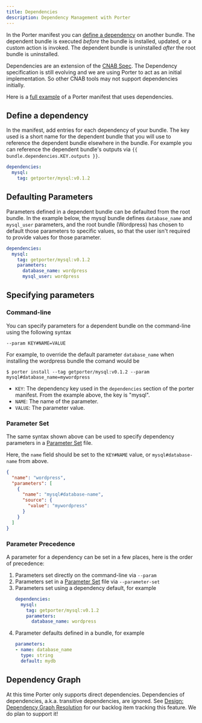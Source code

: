 ```yaml
---
title: Dependencies
description: Dependency Management with Porter
---
```


In the Porter manifest you can [define a dependency](#define-a-dependency) on another 
bundle. The dependent bundle is executed _before_ the bundle is installed, updated, or a custom action is invoked.
The dependent bundle is uninstalled _after_ the root bundle is uninstalled.

Dependencies are an extension of the [CNAB Spec](https://github.com/cnabio/cnab-spec/blob/master/500-CNAB-dependencies.md).
The Dependency specification is still evolving and we are using Porter to act as an initial implementation. So other CNAB 
tools may not support dependencies initially.

Here is a [full example][example] of a Porter manifest that uses dependencies.

## Define a dependency

In the manifest, add entries for each dependency of your bundle. The key used is a short name for the dependent bundle that
you will use to reference the dependent bundle elsewhere in the bundle. For example you can reference the dependent bundle's
outputs via `{{ bundle.dependencies.KEY.outputs }}`.

```yaml
dependencies:
  mysql:
    tag: getporter/mysql:v0.1.2
```

## Defaulting Parameters

Parameters defined in a dependent bundle can be defaulted from the root bundle.
In the example below, the mysql bundle defines `database_name` and
`mysql_user` parameters, and the root bundle (Wordpress) has chosen to default those parameters
to specific values, so that the user isn't required to provide values for those parameter.

```yaml
dependencies:
  mysql:
    tag: getporter/mysql:v0.1.2
    parameters:
      database_name: wordpress
      mysql_user: wordpress
```

## Specifying parameters

### Command-line

You can specify parameters for a dependent bundle on the command-line using the following syntax

```
--param KEY#NAME=VALUE
```

For example, to override the default parameter `database_name` when installing the wordpress bundle the comand would be

```
$ porter install --tag getporter/mysql:v0.1.2 --param mysql#database_name=mywordpress
```

* `KEY`: The dependency key used in the `dependencies` section of the porter manifest. From the example above, the key is "mysql".
* `NAME`: The name of the parameter.
* `VALUE`: The parameter value.

### Parameter Set

The same syntax shown above can be used to specify dependency parameters in a [Parameter Set][parameter-set] file.

Here, the `name` field should be set to the `KEY#NAME` value, or `mysql#database-name` from above.

```json
{
  "name": "wordpress",
  "parameters": [
    {
      "name": "mysql#database-name",
      "source": {
        "value": "mywordpress"
      }
    }
  ]
}
```

### Parameter Precedence

A parameter for a dependency can be set in a few places, here is the order of precedence:

1. Parameters set directly on the command-line via `--param`
1. Parameters set in a [Parameter Set][parameter-set] file via `--parameter-set`
1. Parameters set using a dependency default, for example 
    ```yaml
    dependencies:
      mysql:
        tag: getporter/mysql:v0.1.2
        parameters:
          database_name: wordpress
    ```
1. Parameter defaults defined in a bundle, for example
    ```yaml
    parameters:
    - name: database_name
      type: string
      default: mydb
    ```

## Dependency Graph

At this time Porter only supports direct dependencies. Dependencies of dependencies, a.k.a. 
transitive dependencies, are ignored. See [Design: Dependency Graph Resolution](https://github.com/deislabs/porter/issues/69) 
for our backlog item tracking this feature. We do plan to support it!

[example]: /src/build/testdata/bundles/wordpress/porter.yaml
[parameter-set]: /parameters#parameter-sets